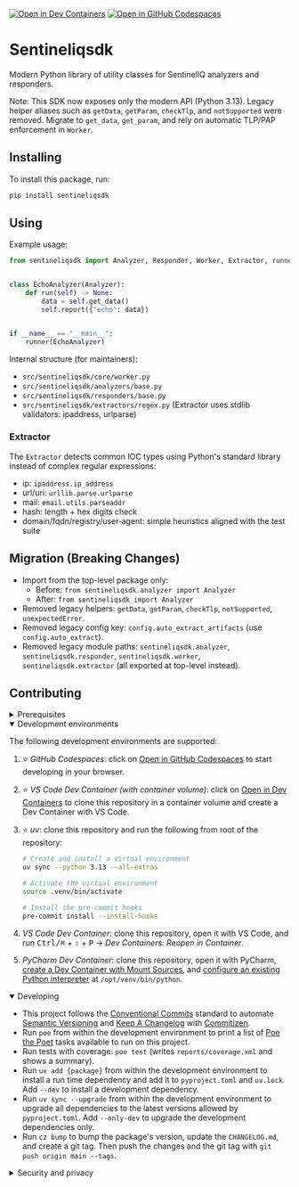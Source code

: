 [![Open in Dev Containers](https://img.shields.io/static/v1?label=Dev%20Containers&message=Open&color=blue&logo=data:image/svg%2bxml;base64,PHN2ZyB4bWxucz0iaHR0cDovL3d3dy53My5vcmcvMjAwMC9zdmciIHZpZXdCb3g9IjAgMCAyNCAyNCI+PHBhdGggZmlsbD0iI2ZmZiIgZD0iTTE3IDE2VjdsLTYgNU0yIDlWOGwxLTFoMWw0IDMgOC04aDFsNCAyIDEgMXYxNGwtMSAxLTQgMmgtMWwtOC04LTQgM0gzbC0xLTF2LTFsMy0zIi8+PC9zdmc+)](https://vscode.dev/redirect?url=vscode://ms-vscode-remote.remote-containers/cloneInVolume?url=https://github.com/killsearch/sentineliqsdk) [![Open in GitHub Codespaces](https://img.shields.io/static/v1?label=GitHub%20Codespaces&message=Open&color=blue&logo=github)](https://github.com/codespaces/new/killsearch/sentineliqsdk)

# Sentineliqsdk

Modern Python library of utility classes for SentinelIQ analyzers and responders.

Note: This SDK now exposes only the modern API (Python 3.13). Legacy helper aliases
such as `getData`, `getParam`, `checkTlp`, and `notSupported` were removed. Migrate to
`get_data`, `get_param`, and rely on automatic TLP/PAP enforcement in `Worker`.

## Installing

To install this package, run:

```sh
pip install sentineliqsdk
```

## Using

Example usage:

```python
from sentineliqsdk import Analyzer, Responder, Worker, Extractor, runner


class EchoAnalyzer(Analyzer):
    def run(self) -> None:
        data = self.get_data()
        self.report({"echo": data})


if __name__ == "__main__":
    runner(EchoAnalyzer)
```

Internal structure (for maintainers):
- `src/sentineliqsdk/core/worker.py`
- `src/sentineliqsdk/analyzers/base.py`
- `src/sentineliqsdk/responders/base.py`
- `src/sentineliqsdk/extractors/regex.py` (Extractor uses stdlib validators: ipaddress, urlparse)

### Extractor

The `Extractor` detects common IOC types using Python's standard library instead of
complex regular expressions:

- ip: `ipaddress.ip_address`
- url/uri: `urllib.parse.urlparse`
- mail: `email.utils.parseaddr`
- hash: length + hex digits check
- domain/fqdn/registry/user‑agent: simple heuristics aligned with the test suite

## Migration (Breaking Changes)

- Import from the top-level package only:
  - Before: `from sentineliqsdk.analyzer import Analyzer`
  - After: `from sentineliqsdk import Analyzer`
- Removed legacy helpers: `getData`, `getParam`, `checkTlp`, `notSupported`, `unexpectedError`.
- Removed legacy config key: `config.auto_extract_artifacts` (use `config.auto_extract`).
- Removed legacy module paths: `sentineliqsdk.analyzer`, `sentineliqsdk.responder`,
  `sentineliqsdk.worker`, `sentineliqsdk.extractor` (all exported at top-level instead).

## Contributing

<details>
<summary>Prerequisites</summary>

1. [Generate an SSH key](https://docs.github.com/en/authentication/connecting-to-github-with-ssh/generating-a-new-ssh-key-and-adding-it-to-the-ssh-agent#generating-a-new-ssh-key) and [add the SSH key to your GitHub account](https://docs.github.com/en/authentication/connecting-to-github-with-ssh/adding-a-new-ssh-key-to-your-github-account).
1. Configure SSH to automatically load your SSH keys:

    ```sh
    cat << EOF >> ~/.ssh/config
    
    Host *
      AddKeysToAgent yes
      IgnoreUnknown UseKeychain
      UseKeychain yes
      ForwardAgent yes
    EOF
    ```

1. [Install Docker Desktop](https://www.docker.com/get-started).
1. [Install VS Code](https://code.visualstudio.com/) and [VS Code's Dev Containers extension](https://marketplace.visualstudio.com/items?itemName=ms-vscode-remote.remote-containers). Alternatively, install [PyCharm](https://www.jetbrains.com/pycharm/download/).
1. _Optional:_ install a [Nerd Font](https://www.nerdfonts.com/font-downloads) such as [FiraCode Nerd Font](https://github.com/ryanoasis/nerd-fonts/tree/master/patched-fonts/FiraCode) and [configure VS Code](https://github.com/tonsky/FiraCode/wiki/VS-Code-Instructions) or [PyCharm](https://github.com/tonsky/FiraCode/wiki/Intellij-products-instructions) to use it.

</details>

<details open>
<summary>Development environments</summary>

The following development environments are supported:

1. ⭐️ _GitHub Codespaces_: click on [Open in GitHub Codespaces](https://github.com/codespaces/new/killsearch/sentineliqsdk) to start developing in your browser.
1. ⭐️ _VS Code Dev Container (with container volume)_: click on [Open in Dev Containers](https://vscode.dev/redirect?url=vscode://ms-vscode-remote.remote-containers/cloneInVolume?url=https://github.com/killsearch/sentineliqsdk) to clone this repository in a container volume and create a Dev Container with VS Code.
1. ⭐️ _uv_: clone this repository and run the following from root of the repository:

    ```sh
    # Create and install a virtual environment
    uv sync --python 3.13 --all-extras

    # Activate the virtual environment
    source .venv/bin/activate

    # Install the pre-commit hooks
    pre-commit install --install-hooks
    ```

1. _VS Code Dev Container_: clone this repository, open it with VS Code, and run <kbd>Ctrl/⌘</kbd> + <kbd>⇧</kbd> + <kbd>P</kbd> → _Dev Containers: Reopen in Container_.
1. _PyCharm Dev Container_: clone this repository, open it with PyCharm, [create a Dev Container with Mount Sources](https://www.jetbrains.com/help/pycharm/start-dev-container-inside-ide.html), and [configure an existing Python interpreter](https://www.jetbrains.com/help/pycharm/configuring-python-interpreter.html#widget) at `/opt/venv/bin/python`.

</details>

<details open>
<summary>Developing</summary>

- This project follows the [Conventional Commits](https://www.conventionalcommits.org/) standard to automate [Semantic Versioning](https://semver.org/) and [Keep A Changelog](https://keepachangelog.com/) with [Commitizen](https://github.com/commitizen-tools/commitizen).
- Run `poe` from within the development environment to print a list of [Poe the Poet](https://github.com/nat-n/poethepoet) tasks available to run on this project.
- Run tests with coverage: `poe test` (writes `reports/coverage.xml` and shows a summary).
- Run `uv add {package}` from within the development environment to install a run time dependency and add it to `pyproject.toml` and `uv.lock`. Add `--dev` to install a development dependency.
- Run `uv sync --upgrade` from within the development environment to upgrade all dependencies to the latest versions allowed by `pyproject.toml`. Add `--only-dev` to upgrade the development dependencies only.
- Run `cz bump` to bump the package's version, update the `CHANGELOG.md`, and create a git tag. Then push the changes and the git tag with `git push origin main --tags`.

</details>

<details>
<summary>Security and privacy</summary>

- Error payloads sanitize config keys containing any of: `key`, `password`, `secret`, `token`.
- You can override or extend this list via the `secret_phrases` parameter to `Worker(...)`.

</details>
